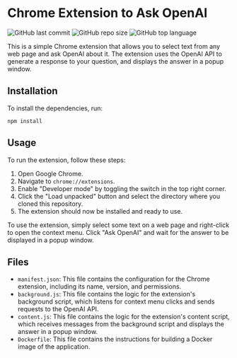 # Chrome Extension to Ask OpenAI

![GitHub last commit](https://img.shields.io/github/last-commit/username/chrome-extension-openai)
![GitHub repo size](https://img.shields.io/github/repo-size/username/chrome-extension-openai)
![GitHub top language](https://img.shields.io/github/languages/top/username/chrome-extension-openai)

This is a simple Chrome extension that allows you to select text from any web page and ask OpenAI about it. The extension uses the OpenAI API to generate a response to your question, and displays the answer in a popup window.

## Installation

To install the dependencies, run:

```
npm install
```

## Usage

To run the extension, follow these steps:

1. Open Google Chrome.
2. Navigate to `chrome://extensions`.
3. Enable "Developer mode" by toggling the switch in the top right corner.
4. Click the "Load unpacked" button and select the directory where you cloned this repository.
5. The extension should now be installed and ready to use.

To use the extension, simply select some text on a web page and right-click to open the context menu. Click "Ask OpenAI" and wait for the answer to be displayed in a popup window.

## Files

- `manifest.json`: This file contains the configuration for the Chrome extension, including its name, version, and permissions.
- `background.js`: This file contains the logic for the extension's background script, which listens for context menu clicks and sends requests to the OpenAI API.
- `content.js`: This file contains the logic for the extension's content script, which receives messages from the background script and displays the answer in a popup window.
- `Dockerfile`: This file contains the instructions for building a Docker image of the application.